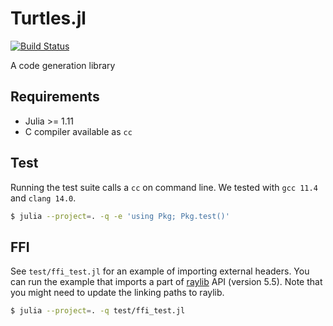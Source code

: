 # Turtles.jl

[![Build Status](https://github.com/gm-at-tau/Turtles.jl/actions/workflows/CI.yml/badge.svg?branch=main)](https://github.com/gm-at-tau/Turtles.jl/actions/workflows/CI.yml?query=branch%3Amain)

A code generation library

## Requirements

- Julia >= 1.11
- C compiler available as `cc`

## Test

Running the test suite calls a `cc` on command line.
We tested with `gcc 11.4` and `clang 14.0`.
```sh
$ julia --project=. -q -e 'using Pkg; Pkg.test()'
```

## FFI

See `test/ffi_test.jl` for an example of importing external headers.
You can run the example that imports a part of [raylib](https://github.com/raysan5/raylib) API (version 5.5).
Note that you might need to update the linking paths to raylib.
```sh
$ julia --project=. -q test/ffi_test.jl
```
